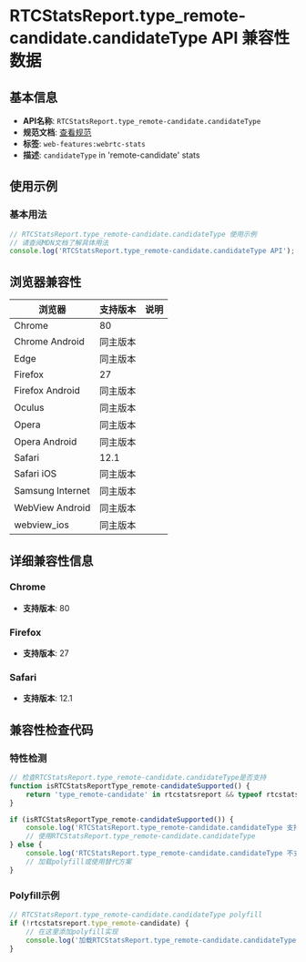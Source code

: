 # RTCStatsReport.type_remote-candidate.candidateType API 兼容性数据

## 基本信息

- **API名称**: `RTCStatsReport.type_remote-candidate.candidateType`
- **规范文档**: [查看规范](https://w3c.github.io/webrtc-stats/#dom-rtcicecandidatestats-candidatetype)
- **标签**: `web-features:webrtc-stats`
- **描述**: `candidateType` in 'remote-candidate' stats

## 使用示例

### 基本用法

```javascript
// RTCStatsReport.type_remote-candidate.candidateType 使用示例
// 请查阅MDN文档了解具体用法
console.log('RTCStatsReport.type_remote-candidate.candidateType API');
```

## 浏览器兼容性

| 浏览器 | 支持版本 | 说明 |
|--------|----------|------|
| Chrome | 80 |  |
| Chrome Android | 同主版本 |  |
| Edge | 同主版本 |  |
| Firefox | 27 |  |
| Firefox Android | 同主版本 |  |
| Oculus | 同主版本 |  |
| Opera | 同主版本 |  |
| Opera Android | 同主版本 |  |
| Safari | 12.1 |  |
| Safari iOS | 同主版本 |  |
| Samsung Internet | 同主版本 |  |
| WebView Android | 同主版本 |  |
| webview_ios | 同主版本 |  |

## 详细兼容性信息

### Chrome

- **支持版本**: 80

### Firefox

- **支持版本**: 27

### Safari

- **支持版本**: 12.1

## 兼容性检查代码

### 特性检测

```javascript
// 检查RTCStatsReport.type_remote-candidate.candidateType是否支持
function isRTCStatsReportType_remote-candidateSupported() {
    return 'type_remote-candidate' in rtcstatsreport && typeof rtcstatsreport.type_remote-candidate === 'function';
}

if (isRTCStatsReportType_remote-candidateSupported()) {
    console.log('RTCStatsReport.type_remote-candidate.candidateType 支持');
    // 使用RTCStatsReport.type_remote-candidate.candidateType
} else {
    console.log('RTCStatsReport.type_remote-candidate.candidateType 不支持，需要polyfill');
    // 加载polyfill或使用替代方案
}
```

### Polyfill示例

```javascript
// RTCStatsReport.type_remote-candidate.candidateType polyfill
if (!rtcstatsreport.type_remote-candidate) {
    // 在这里添加polyfill实现
    console.log('加载RTCStatsReport.type_remote-candidate.candidateType polyfill');
}
```

